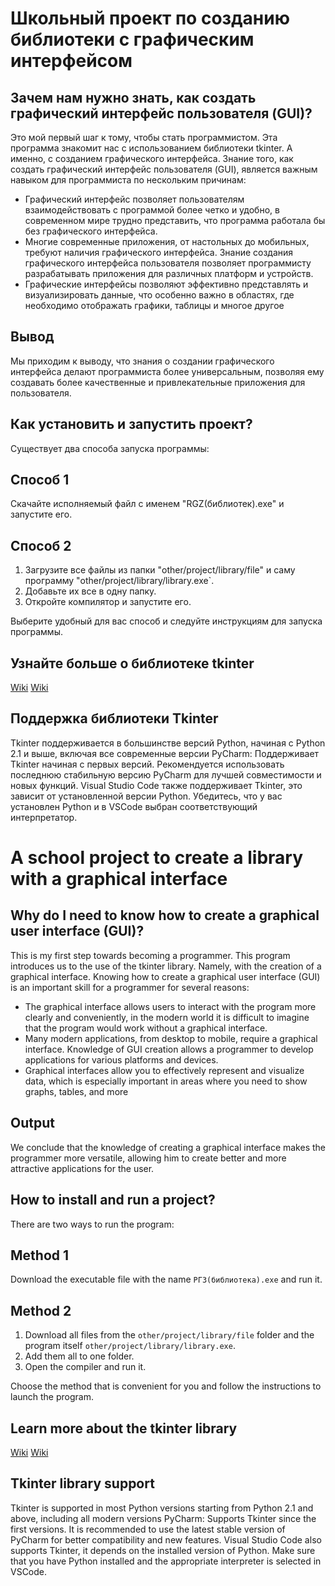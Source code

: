 # Школьный проект по созданию библиотеки с графическим интерфейсом

## Зачем нам нужно знать, как создать графический интерфейс пользователя (GUI)?
Это мой первый шаг к тому, чтобы стать программистом. Эта программа знакомит нас с использованием библиотеки tkinter. А именно, с созданием графического интерфейса.
Знание того, как создать графический интерфейс пользователя (GUI), является важным навыком для программиста по нескольким причинам:
- Графический интерфейс позволяет пользователям взаимодействовать с программой более четко и удобно, в современном мире трудно представить, что программа работала бы без графического интерфейса. 
- Многие современные приложения, от настольных до мобильных, требуют наличия графического интерфейса. Знание создания графического интерфейса пользователя позволяет программисту разрабатывать приложения для различных платформ и устройств.
- Графические интерфейсы позволяют эффективно представлять и визуализировать данные, что особенно важно в областях, где необходимо отображать графики, таблицы и многое другое

## Вывод
Мы приходим к выводу, что знания о создании графического интерфейса делают программиста более универсальным, позволяя ему создавать более качественные и привлекательные приложения для пользователя.

## Как установить и запустить проект?
Существует два способа запуска программы:

## Способ 1
Скачайте исполняемый файл с именем "RGZ(библиотек).exe" и запустите его.

## Способ 2
1. Загрузите все файлы из папки "other/project/library/file" и саму программу "other/project/library/library.exe`.
2. Добавьте их все в одну папку.
3. Откройте компилятор и запустите его.

Выберите удобный для вас способ и следуйте инструкциям для запуска программы.

## Узнайте больше о библиотеке tkinter
[Wiki](https://en.wikipedia.org/wiki/Tkinter)
[Wiki](https://ru.wikipedia.org/wiki/Tkinter)

## Поддержка библиотеки Tkinter
Tkinter поддерживается в большинстве версий Python, начиная с Python 2.1 и выше, включая все современные версии
PyCharm: Поддерживает Tkinter начиная с первых версий. 
Рекомендуется использовать последнюю стабильную версию PyCharm для лучшей совместимости и новых функций.
Visual Studio Code также поддерживает Tkinter, это зависит от установленной версии Python. Убедитесь, что у вас установлен Python и в VSCode выбран соответствующий интерпретатор.

# A school project to create a library with a graphical interface

## Why do I need to know how to create a graphical user interface (GUI)?
This is my first step towards becoming a programmer. This program introduces us to the use of the tkinter library. Namely, with the creation of a graphical interface.
Knowing how to create a graphical user interface (GUI) is an important skill for a programmer for several reasons:
- The graphical interface allows users to interact with the program more clearly and conveniently, in the modern world it is difficult to imagine that the program would work without a graphical interface. 
- Many modern applications, from desktop to mobile, require a graphical interface. Knowledge of GUI creation allows a programmer to develop applications for various platforms and devices.
- Graphical interfaces allow you to effectively represent and visualize data, which is especially important in areas where you need to show graphs, tables, and more

## Output
We conclude that the knowledge of creating a graphical interface makes the programmer more versatile, allowing him to create better and more attractive applications for the user.

## How to install and run a project?
There are two ways to run the program:

## Method 1
Download the executable file with the name `РГЗ(библиотека).exe` and run it.

## Method 2
1. Download all files from the `other/project/library/file` folder and the program itself `other/project/library/library.exe`.
2. Add them all to one folder.
3. Open the compiler and run it.

Choose the method that is convenient for you and follow the instructions to launch the program.

## Learn more about the tkinter library

[Wiki](https://en.wikipedia.org/wiki/Tkinter)
[Wiki](https://ru.wikipedia.org/wiki/Tkinter)

## Tkinter library support
Tkinter is supported in most Python versions starting from Python 2.1 and above, including all modern versions
PyCharm: Supports Tkinter since the first versions. 
It is recommended to use the latest stable version of PyCharm for better compatibility and new features.
Visual Studio Code also supports Tkinter, it depends on the installed version of Python. Make sure that you have Python installed and the appropriate interpreter is selected in VSCode.

